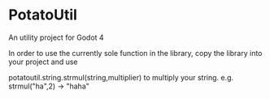 # PotatoUtil
An utility project for Godot 4

In order to use the currently sole function in the library, copy the library into your project and use

potatoutil.string.strmul(string,multiplier)
to multiply your string.
e.g. strmul("ha",2) -> "haha"
